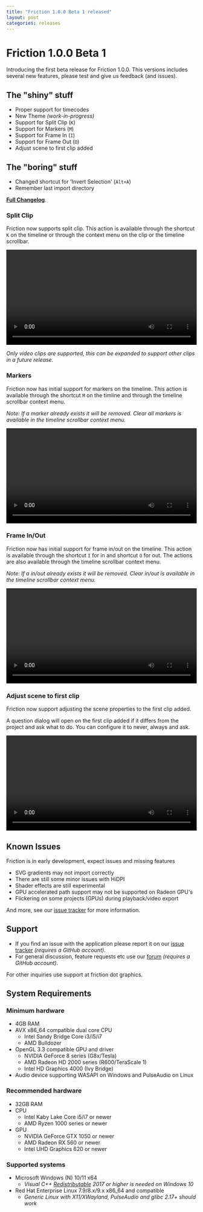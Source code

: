 ```yaml
---
title: "Friction 1.0.0 Beta 1 released"
layout: post
categories: releases
---
```


# Friction 1.0.0 Beta 1

Introducing the first beta release for Friction 1.0.0. This versions includes several new features, please test and give us feedback (and issues).

## The "shiny" stuff

* Proper support for timecodes
* New Theme *(work-in-progress)*
* Support for Split Clip (`K`)
* Support for Markers (`M`)
* Support for Frame In (`I`)
* Support for Frame Out (`O`)
* Adjust scene to first clip added

## The "boring" stuff

* Changed shortcut for 'Invert Selection' (`Alt+A`)
* Remember last import directory

[**Full Changelog**](https://github.com/friction2d/friction/compare/v0.9.6.1...v1.0.0-beta1).

### Split Clip

Friction now supports split clip. This action is available through the shortcut `K` on the timeline or through the context menu on the clip or the timeline scrollbar.

<video width="100%" controls src="/assets/videos/100/friction-split-clip.mp4" title="Split action in use"></video>

*Only video clips are supported, this can be expanded to support other clips in a future release.*

### Markers

Friction now has initial support for markers on the timeline. This action is available through the shortcut `M` on the timline and through the timeline scrollbar context menu.

*Note: If a marker already exists it will be removed. Clear all markers is available in the timeline scrollbar context menu.*

<video width="100%" controls src="/assets/videos/100/friction-markers.mp4" title="Markers in use"></video>

### Frame In/Out

Friction now has initial support for frame in/out on the timeline. This action is available through the shortcut `I` for in and shortcut `O` for out. The actions are also available through the timeline scrollbar context menu.

*Note: If a in/out already exists it will be removed. Clear in/out is available in the timeline scrollbar context menu.*

<video width="100%" controls src="/assets/videos/100/friction-frame-inout.mp4" title="Frame in/out in use"></video>

### Adjust scene to first clip

Friction now support adjusting the scene properties to the first clip added.

A question dialog will open on the first clip added if it differs from the project and ask what to do. You can configure it to never, always and ask.

<video width="100%" controls src="/assets/videos/100/friction-adjust-to-first-clip.mp4" title="Adjust scene to first clip in use"></video>

## Known Issues

Friction is in early development, expect issues and missing features

* SVG gradients may not import correctly
* There are still some minor issues with HiDPI
* Shader effects are still experimental
* GPU accelerated path support may not be supported on Radeon GPU's
* Flickering on some projects (GPUs) during playback/video export

And more, see our [issue tracker](https://github.com/friction2d/friction/issues) for more information.

## Support

* If you find an issue with the application please report it on our [issue tracker](https://github.com/friction2d/friction/issues) *(requires a GitHub account)*.
* For general discussion, feature requests etc use our [forum](https://github.com/orgs/friction2d/discussions) *(requires a GitHub account)*.

For other inquiries use support at friction dot graphics.

## System Requirements

### Minimum hardware

* 4GB RAM
* AVX x86_64 compatible dual core CPU
  * Intel Sandy Bridge Core i3/i5/i7
  * AMD Bulldozer
* OpenGL 3.3 compatible GPU and driver
  * NVIDIA GeForce 8 series (G8x/Tesla)
  * AMD Radeon HD 2000 series (R600/TeraScale 1)
  * Intel HD Graphics 4000 (Ivy Bridge)
* Audio device supporting WASAPI on Windows and PulseAudio on Linux

### Recommended hardware

* 32GB RAM
* CPU
  * Intel Kaby Lake Core i5/i7 or newer
  * AMD Ryzen 1000 series or newer
* GPU
  * NVIDIA GeForce GTX 1050 or newer
  * AMD Radeon RX 560 or newer
  * Intel UHD Graphics 620 or newer

### Supported systems

* Microsoft Windows (N) 10/11 x64
  * *Visual C++ [Redistributable](https://aka.ms/vs/17/release/vc_redist.x64.exe) 2017 or higher is needed on Windows 10*
* Red Hat Enterprise Linux 7.9/8.x/9.x x86_64 and compatible
  * *Generic Linux with X11/XWayland, PulseAudio and glibc 2.17+ should work*
